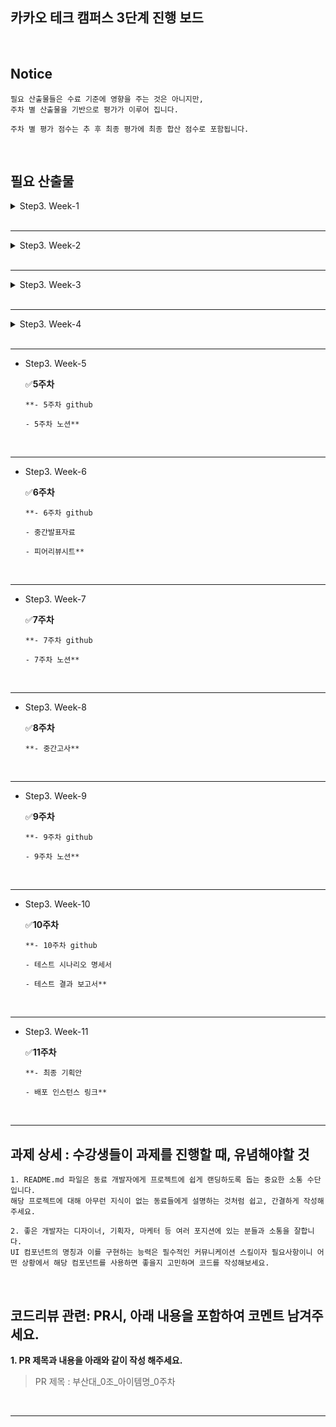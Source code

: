 ## 카카오 테크 캠퍼스 3단계 진행 보드

</br>

## Notice

```
필요 산출물들은 수료 기준에 영향을 주는 것은 아니지만, 
주차 별 산출물을 기반으로 평가가 이루어 집니다.

주차 별 평가 점수는 추 후 최종 평가에 최종 합산 점수로 포함됩니다.
```

</br>

## 필요 산출물
<details>
<summary>Step3. Week-1</summary>
<div>
    
    ✅**1주차**
    
    ```
    **- 5 Whys
    - 마켓 리서치
    - 페르소나 & 저니맵
    - 와이어 프레임
    - 칸반보드**
    ```
    
</div>
</details>
</br>

---

<details>
<summary>Step3. Week-2</summary>
<div>
    
    ✅**2주차**
    
    ```
    **- ERD 설계서
    
    - API 명세서**
    ```
    
</div>
</details>
</br>

---

<details>
<summary>Step3. Week-3</summary>
<div>
    
    ✅**3주차**
    
    ```
    **- 최종 기획안**
    ```
    
</div>
</details>
</br>

---

<details>
<summary>Step3. Week-4</summary>
<div>
    
    ✅**4주차**
    
    ```
    **- 4주차 github
    
    - 4주차 노션**
    ```
    
</div>
</details>
</br>

---

- Step3. Week-5
    
    ✅**5주차**
    
    ```
    **- 5주차 github
    
    - 5주차 노션**
    ```
    

</br>

---

- Step3. Week-6
    
    ✅**6주차**
    
    ```
    **- 6주차 github
    
    - 중간발표자료
    
    - 피어리뷰시트**
    ```
    

</br>

---

- Step3. Week-7
    
    ✅**7주차**
    
    ```
    **- 7주차 github
    
    - 7주차 노션**
    ```
    

</br>

---

- Step3. Week-8
    
    ✅**8주차**
    
    ```
    **- 중간고사**
    
    ```
    

</br>

---

- Step3. Week-9
    
    ✅**9주차**
    
    ```
    **- 9주차 github
    
    - 9주차 노션**
    ```
    

</br>

---

- Step3. Week-10
    
    ✅**10주차**
    
    ```
    **- 10주차 github
    
    - 테스트 시나리오 명세서
    
    - 테스트 결과 보고서**
    ```
    

</br>

---

- Step3. Week-11
    
    ✅**11주차**
    
    ```
    **- 최종 기획안
    
    - 배포 인스턴스 링크**
    ```
    

</br>

---

## **과제 상세 : 수강생들이 과제를 진행할 때, 유념해야할 것**

```
1. README.md 파일은 동료 개발자에게 프로젝트에 쉽게 랜딩하도록 돕는 중요한 소통 수단입니다.
해당 프로젝트에 대해 아무런 지식이 없는 동료들에게 설명하는 것처럼 쉽고, 간결하게 작성해주세요.

2. 좋은 개발자는 디자이너, 기획자, 마케터 등 여러 포지션에 있는 분들과 소통을 잘합니다.
UI 컴포넌트의 명칭과 이를 구현하는 능력은 필수적인 커뮤니케이션 스킬이자 필요사항이니 어떤 상황에서 해당 컴포넌트를 사용하면 좋을지 고민하며 코드를 작성해보세요.

```

</br>

## **코드리뷰 관련: PR시, 아래 내용을 포함하여 코멘트 남겨주세요.**

**1. PR 제목과 내용을 아래와 같이 작성 해주세요.**

> PR 제목 : 부산대_0조_아이템명_0주차
> 

</br>

</div>

---
